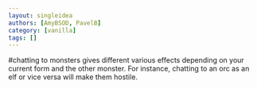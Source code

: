 ```yaml
---
layout: singleidea
authors: [AmyBSOD, PavelB]
category: [vanilla]
tags: []
---
```

#chatting to monsters gives different various effects depending on your current form and the other monster. For instance, chatting to an orc as an elf or vice versa will make them hostile.

